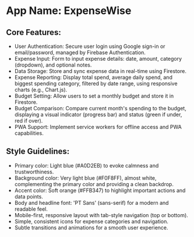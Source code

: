 # **App Name**: ExpenseWise

## Core Features:

- User Authentication: Secure user login using Google sign-in or email/password, managed by Firebase Authentication.
- Expense Input: Form to input expense details: date, amount, category (dropdown), and optional notes.
- Data Storage: Store and sync expense data in real-time using Firestore.
- Expense Reporting: Display total spend, average daily spend, and biggest spending category, filtered by date range, using responsive charts (e.g., Chart.js).
- Budget Setting: Allow users to set a monthly budget and store it in Firestore.
- Budget Comparison: Compare current month's spending to the budget, displaying a visual indicator (progress bar) and status (green if under, red if over).
- PWA Support: Implement service workers for offline access and PWA capabilities.

## Style Guidelines:

- Primary color: Light blue (#A0D2EB) to evoke calmness and trustworthiness.
- Background color: Very light blue (#F0F8FF), almost white, complementing the primary color and providing a clean backdrop.
- Accent color: Soft orange (#FFB347) to highlight important actions and data points.
- Body and headline font: 'PT Sans' (sans-serif) for a modern and readable feel.
- Mobile-first, responsive layout with tab-style navigation (top or bottom).
- Simple, consistent icons for expense categories and navigation.
- Subtle transitions and animations for a smooth user experience.